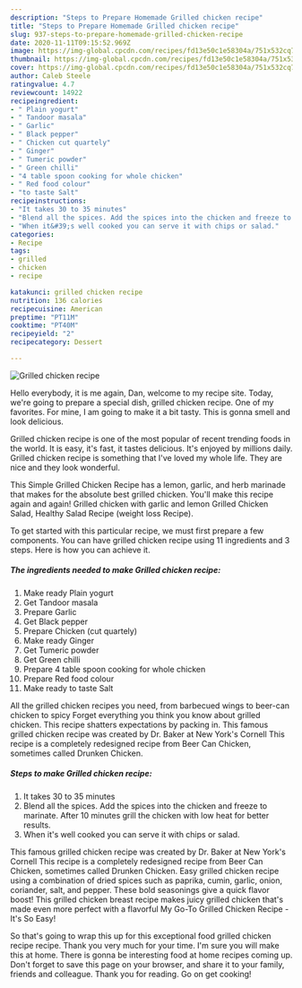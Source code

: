 ```yaml
---
description: "Steps to Prepare Homemade Grilled chicken recipe"
title: "Steps to Prepare Homemade Grilled chicken recipe"
slug: 937-steps-to-prepare-homemade-grilled-chicken-recipe
date: 2020-11-11T09:15:52.969Z
image: https://img-global.cpcdn.com/recipes/fd13e50c1e58304a/751x532cq70/grilled-chicken-recipe-recipe-main-photo.jpg
thumbnail: https://img-global.cpcdn.com/recipes/fd13e50c1e58304a/751x532cq70/grilled-chicken-recipe-recipe-main-photo.jpg
cover: https://img-global.cpcdn.com/recipes/fd13e50c1e58304a/751x532cq70/grilled-chicken-recipe-recipe-main-photo.jpg
author: Caleb Steele
ratingvalue: 4.7
reviewcount: 14922
recipeingredient:
- " Plain yogurt"
- " Tandoor masala"
- " Garlic"
- " Black pepper"
- " Chicken cut quartely"
- " Ginger"
- " Tumeric powder"
- " Green chilli"
- "4 table spoon cooking for whole chicken"
- " Red food colour"
- "to taste Salt"
recipeinstructions:
- "It takes 30 to 35 minutes"
- "Blend all the spices. Add the spices into the chicken and freeze to marinate. After 10 minutes grill the chicken with low heat for better results."
- "When it&#39;s well cooked you can serve it with chips or salad."
categories:
- Recipe
tags:
- grilled
- chicken
- recipe

katakunci: grilled chicken recipe 
nutrition: 136 calories
recipecuisine: American
preptime: "PT11M"
cooktime: "PT40M"
recipeyield: "2"
recipecategory: Dessert

---
```



![Grilled chicken recipe](https://img-global.cpcdn.com/recipes/fd13e50c1e58304a/751x532cq70/grilled-chicken-recipe-recipe-main-photo.jpg)

Hello everybody, it is me again, Dan, welcome to my recipe site. Today, we're going to prepare a special dish, grilled chicken recipe. One of my favorites. For mine, I am going to make it a bit tasty. This is gonna smell and look delicious.

Grilled chicken recipe is one of the most popular of recent trending foods in the world. It is easy, it's fast, it tastes delicious. It's enjoyed by millions daily. Grilled chicken recipe is something that I've loved my whole life. They are nice and they look wonderful.

This Simple Grilled Chicken Recipe has a lemon, garlic, and herb marinade that makes for the absolute best grilled chicken. You&#39;ll make this recipe again and again! Grilled chicken with garlic and lemon Grilled Chicken Salad, Healthy Salad Recipe (weight loss Recipe).


To get started with this particular recipe, we must first prepare a few components. You can have grilled chicken recipe using 11 ingredients and 3 steps. Here is how you can achieve it.

<!--inarticleads1-->

##### The ingredients needed to make Grilled chicken recipe:

1. Make ready  Plain yogurt
1. Get  Tandoor masala
1. Prepare  Garlic
1. Get  Black pepper
1. Prepare  Chicken (cut quartely)
1. Make ready  Ginger
1. Get  Tumeric powder
1. Get  Green chilli
1. Prepare 4 table spoon cooking for whole chicken
1. Prepare  Red food colour
1. Make ready to taste Salt


All the grilled chicken recipes you need, from barbecued wings to beer-can chicken to spicy Forget everything you think you know about grilled chicken. This recipe shatters expectations by packing in. This famous grilled chicken recipe was created by Dr. Baker at New York&#39;s Cornell This recipe is a completely redesigned recipe from Beer Can Chicken, sometimes called Drunken Chicken. 

<!--inarticleads2-->

##### Steps to make Grilled chicken recipe:

1. It takes 30 to 35 minutes
1. Blend all the spices. Add the spices into the chicken and freeze to marinate. After 10 minutes grill the chicken with low heat for better results.
1. When it&#39;s well cooked you can serve it with chips or salad.


This famous grilled chicken recipe was created by Dr. Baker at New York&#39;s Cornell This recipe is a completely redesigned recipe from Beer Can Chicken, sometimes called Drunken Chicken. Easy grilled chicken recipe using a combination of dried spices such as paprika, cumin, garlic, onion, coriander, salt, and pepper. These bold seasonings give a quick flavor boost! This grilled chicken breast recipe makes juicy grilled chicken that&#39;s made even more perfect with a flavorful My Go-To Grilled Chicken Recipe - It&#39;s So Easy! 

So that's going to wrap this up for this exceptional food grilled chicken recipe recipe. Thank you very much for your time. I'm sure you will make this at home. There is gonna be interesting food at home recipes coming up. Don't forget to save this page on your browser, and share it to your family, friends and colleague. Thank you for reading. Go on get cooking!
